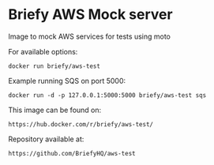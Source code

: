 # Briefy AWS Mock server

Image to mock AWS services for tests using moto

For available options: 

	docker run briefy/aws-test

Example running SQS on port 5000: 

	docker run -d -p 127.0.0.1:5000:5000 briefy/aws-test sqs

This image can be found on:

	https://hub.docker.com/r/briefy/aws-test/

Repository available at:

	https://github.com/BriefyHQ/aws-test
